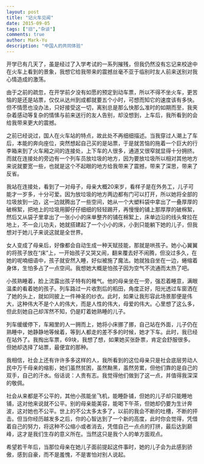 ```yaml
---
layout: post
title: "记火车见闻"
date: 2015-09-05
tags: ["旧","杂谈"]
comments: true
author: Mark-Yu
description: "中国人的共同体验"
---
```


开学已有几天了，虽是经过了入学考试的一系列摧残，但我仍然没有忘记来校途中在火车上看到的景象，我想它给我带来的震撼丝毫不亚于临别时友人前来送别对我心情造成的激荡。

由于之前的疏忽，在开学前夕没有如愿的预定到动车票，所以不得不坐火车，更苦恼的是还是站票，仅仅从达州到成都就要五个小时，可想而知它的速度该有多快。但不情愿也没办法，只好接受这一切，离别总是那么快那么准时的如期而至，我夹杂着感动等复杂的情愫与前来送行的友人告别，却没想到，上车后，我所看到的会给我带来更大的震撼。

之前已经说过，国人在火车站的特点，故此处不再细细描述。当我穿过人潮上了车后，本能的奔向座位，突然想起自己买的是站票，于是就苦恼的拖着一个巨大的行李箱来到了火车厢之间的连接处，上下车的人很多，通道又很窄就显得十分拥挤。而就在连接处的旁边有一个列车员放垃圾的地方，因为要放垃圾所以相对其他地方来说就要宽一些，也就是这个不起眼的地方给我带来了震撼，带来了深思，带来了反省。

我站在连接处，看到了一对母子，母亲大概20来岁，看样子是在外务工，儿子可能才一岁多，十分可爱。因为放垃圾的地方两边都有门可以打开，所以她将全部的垃圾放到一边，这一边就腾出了一些空间，她从一个大塑料袋中拿出了一叠厚厚的破棉絮，把地上的垃圾用脚仔仔细细的轻轻踢开，再慢慢的铺上那厚厚的破棉絮，然后又从袋子里拿出了一张小小的床单整齐的铺在棉絮上，床单边沿的线头耷拉在地上，不一会儿功夫，她就搭建起了一个小小的床，小到只能躺下她的儿子，但我想对于她儿子来说这就是全世界。

女人变成了母亲后，好像都会自动生成一种天赋技能，那就是哄孩子。她小心翼翼的将孩子放在“床”上，一开始孩子又哭又闹，翻来覆去好不闹腾，但没过多久，在她的呢喃细语中，孩子就安然入睡，好似被施了魔法。她就独自坐在一边，蜷缩着身体，生怕多占了一点空间。我想她大概是怕孩子因为空气不流通而太热了吧。

小孩熟睡着，脸上流露出孩子特有的稚气。他的母亲坐在一旁，强忍着睡意，满眼温柔的看着她的孩子。列车路过一片收割后的稻田，角度正好，阳光透过车窗洒在了她的头上，就如同披上一件神圣的纱衣。此时，如果让我形容此场景那便是伟大，这种伟大不是个人的伟大，而是人性的伟大，母爱的伟大。心里想了这么多，但此刻她自己却浑然不知，仍是盯着她熟睡的儿子。

列车缓缓停下，车厢里的人一拥而上，她将小床挪了挪，自己站在外面，儿子仍在熟睡中，她静静地等候着，等到人都走的差不多的时候，她才下车。此时，我已经在站外了。我掏出车票，69块，我想了想，如果她买张卧票，肯定会舒服很多。但她却选择了站票，最便宜的那种。

我相信，社会上还有许许多多这样的人，我所看到的这位母亲只是社会底层劳动人民中万千母亲的缩影，她们虽然贫困，虽然黝黑，虽然劳累，但他们靠的是自己的双手，自己的汗水。俗话说：人贵有志。我觉得他们做到了这一点，并值得我深深的敬佩。

社会从来都是不公平的，其他小孩能坐飞机，能睡卧铺，但她的儿子却只能睡地铺，这对他来说就不公平。别的母亲能美容，能喝下午茶，但她却仍要为生计奔波，这对她也不公平。世上的不公太多太多了，以前的我会不断的吐槽，不断的抨击。但当你经历越发多之后，你的心智达到了一个新的高度，此时你会觉得，凭借着自己的努力，将这种不公缩小或者消去，凭借自己一点点的打拼，最后达到巅峰，这才是我们生存的意义所在。当然这只是我个人的单方面观点。

希望若干年后，当那位母亲在她儿子面前提起这件事时，她的儿子会为此感到骄傲，感到自豪，而不是羞愧，不是害怕对别人说起。